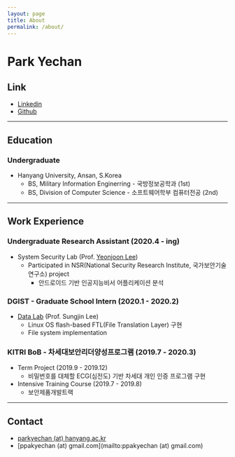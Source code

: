 ```yaml
---
layout: page
title: About
permalink: /about/
---
```


# Park Yechan

## Link

- [Linkedin](https://linkedin.com/in/parkyechan)
- [Github](https://github.com/parkyechan)

---

## Education

### Undergraduate

- Hanyang University, Ansan, S.Korea
  - BS, Military Information Enginerring - 국방정보공학과 (1st)
  - BS, Division of Computer Science - 소프트웨어학부 컴퓨터전공 (2nd)

---

## Work Experience

### Undergraduate Research Assistant (2020.4 - ing)

- System Security Lab (Prof. [Yeonjoon Lee](http://yeonjoonlee.com/))
  - Participated in NSR(National Security Research Institute, 국가보안기술연구소) project
    - 안드로이드 기반 인공지능비서 어플리케이션 분석

### DGIST - Graduate School Intern (2020.1 - 2020.2)

- [Data Lab](https://datalab.dgist.ac.kr/) (Prof. Sungjin Lee)
  - Linux OS flash-based FTL(File Translation Layer) 구현
  - File system implementation

### KITRI BoB - 차세대보안리더양성프로그램 (2019.7 - 2020.3)

- Term Project (2019.9 - 2019.12)
  -  비밀번호를 대체할 ECG(심전도) 기반 차세대 개인 인증 프로그램 구현
- Intensive Training Course (2019.7 - 2019.8)
  - 보안제품개발트랙

---

## Contact

- [parkyechan (at) hanyang.ac.kr](mailto:parkyechan@hanyang.ac.kr)
- [ppakyechan (at) gmail.com](mailto:ppakyechan (at) gmail.com)
